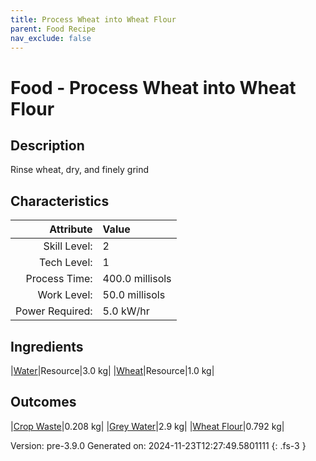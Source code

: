 ```yaml
---
title: Process Wheat into Wheat Flour
parent: Food Recipe
nav_exclude: false
---
```

# Food - Process Wheat into Wheat Flour

## Description
 Rinse wheat, dry, and finely grind 

## Characteristics

| Attribute      | Value |
|--------:|:------|
|Skill Level:|2|
|Tech Level:|1|
|Process Time:|400.0 millisols|
|Work Level:|50.0 millisols|
|Power Required:|5.0 kW/hr|

## Ingredients

|[Water](../resource/water.html)|Resource|3.0 kg|
|[Wheat](../resource/wheat.html)|Resource|1.0 kg|

## Outcomes

|[Crop Waste](../resource/crop-waste.html)|0.208 kg|
|[Grey Water](../resource/grey-water.html)|2.9 kg|
|[Wheat Flour](../resource/wheat-flour.html)|0.792 kg|


Version: pre-3.9.0 Generated on: 2024-11-23T12:27:49.5801111
{: .fs-3 }

